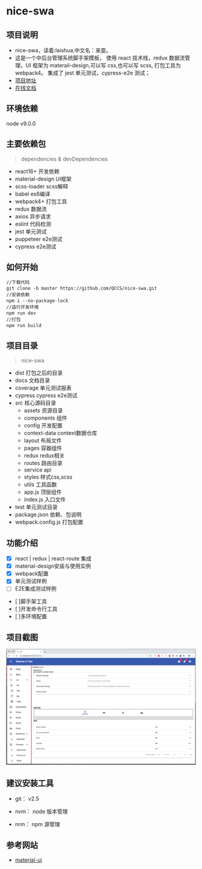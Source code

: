 # nice-swa
## 项目说明
- nice-swa，读着:laishua,中文名：来耍。
- 这是一个中后台管理系统脚手架模板，
使用 react 技术栈，redux 数据流管理，UI 框架为 materail-design,可以写 css,也可以写 scss,
打包工具为webpack4。
集成了 jest 单元测试，cypress-e2e 测试；
- [项目地址](https://github.com/QCCS/nice-swa)
- [在线文档](https://qccs.github.io/nice-swa/docs/#/)
## 环境依赖
node v9.0.0

## 主要依赖包
> dependencies & devDependencies
- react16+ 开发依赖
- material-design UI框架
- scss-loader scss解释
- babel es6编译
- webpack4+ 打包工具
- redux 数据流
- axios 异步请求
- eslint 代码检测
- jest 单元测试
- puppeteer e2e测试
- cypress e2e测试

## 如何开始
```
//下载代码
git clone -b master https://github.com/QCCS/nice-swa.git
//安装依赖
npm i --no-package-lock
//运行开发环境
npm run dev
//打包
npm run build
```

## 项目目录
> nice-swa 
- dist 打包之后的目录
- docs 文档目录
- coverage 单元测试报表
- cypress cypress e2e测试
- src 核心源码目录
    - assets 资源目录
    - components 组件
    - config 开发配置
    - context-data context数据仓库
    - layout 布局文件
    - pages 容器组件
    - redux redux相关
    - routes 路由目录
    - service api
    - styles 样式css,scss
    - utils 工具函数
    - app.js 顶层组件
    - index.js 入口文件
- test 单元测试目录
- package.json 依赖、包说明
- webpack.config.js 打包配置

## 功能介绍
+ [x] react | redux | react-route 集成
+ [x] material-design安装与使用实例
+ [x] webpack配置
+ [x] 单元测试样例
+ [ ] E2E集成测试样例
+ [ ]脚手架工具
+ [ ]开发命令行工具
+ [ ]多环境配置

## 项目截图
![](https://github.com/QCCS/nice-swa/blob/master/docs/imgs/nice-swa.png)
## 建议安装工具

- git：
v2.5

- nvm： 
node 版本管理

- nrm：
npm 源管理

## 参考网站
- [material-ui](https://material-ui.com/)
